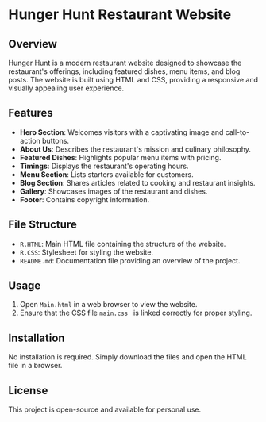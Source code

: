 # Hunger Hunt Restaurant Website

## Overview
Hunger Hunt is a modern restaurant website designed to showcase the restaurant's offerings, including featured dishes, menu items, and blog posts. The website is built using HTML and CSS, providing a responsive and visually appealing user experience.

## Features
- **Hero Section**: Welcomes visitors with a captivating image and call-to-action buttons.
- **About Us**: Describes the restaurant's mission and culinary philosophy.
- **Featured Dishes**: Highlights popular menu items with pricing.
- **Timings**: Displays the restaurant's operating hours.
- **Menu Section**: Lists starters available for customers.
- **Blog Section**: Shares articles related to cooking and restaurant insights.
- **Gallery**: Showcases images of the restaurant and dishes.
- **Footer**: Contains copyright information.

## File Structure
- `R.HTML`: Main HTML file containing the structure of the website.
- `R.CSS`: Stylesheet for styling the website.
- `README.md`: Documentation file providing an overview of the project.

## Usage
1. Open `Main.html` in a web browser to view the website.
2. Ensure that the CSS file `main.css
` is linked correctly for proper styling.

## Installation
No installation is required. Simply download the files and open the HTML file in a browser.

## License
This project is open-source and available for personal use.